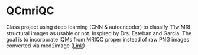 # QCmriQC

Class project using deep learning (CNN &amp; autoencoder) to classify T1w MRI structural images as usable or not. Inspired by Drs. Esteban and Garcia. The goal is to incorporate IQMs from MRIQC proper instead of raw PNG images converted via med2image ([Link](https://github.com/FNNDSC/med2image))

# 
